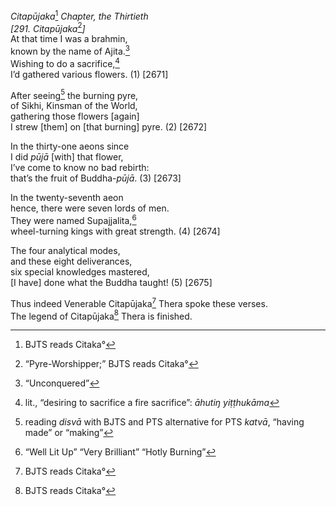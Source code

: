 *Citapūjaka*[^1] *Chapter, the Thirtieth*  
*\[291. Citapūjaka*[^2]*\]*  
At that time I was a brahmin,  
known by the name of Ajita.[^3]  
Wishing to do a sacrifice,[^4]  
I’d gathered various flowers. (1) \[2671\]

After seeing[^5] the burning pyre,  
of Sikhi, Kinsman of the World,  
gathering those flowers \[again\]  
I strew \[them\] on \[that burning\] pyre. (2) \[2672\]

In the thirty-one aeons since  
I did *pūjā* \[with\] that flower,  
I’ve come to know no bad rebirth:  
that’s the fruit of Buddha-*pūjā*. (3) \[2673\]

In the twenty-seventh aeon  
hence, there were seven lords of men.  
They were named Supajjalita,[^6]  
wheel-turning kings with great strength. (4) \[2674\]

The four analytical modes,  
and these eight deliverances,  
six special knowledges mastered,  
\[I have\] done what the Buddha taught! (5) \[2675\]

Thus indeed Venerable Citapūjaka[^7] Thera spoke these verses.  
The legend of Citapūjaka[^8] Thera is finished.

[^1]: BJTS reads Citaka°

[^2]: “Pyre-Worshipper;” BJTS reads Citaka°

[^3]: “Unconquered”

[^4]: lit., “desiring to sacrifice a fire sacrifice”: *āhutiŋ yiṭṭhukāma*

[^5]: reading *disvā* with BJTS and PTS alternative for PTS *katvā*, “having made” or “making”

[^6]: “Well Lit Up” “Very Brilliant” “Hotly Burning”

[^7]: BJTS reads Citaka°

[^8]: BJTS reads Citaka°
